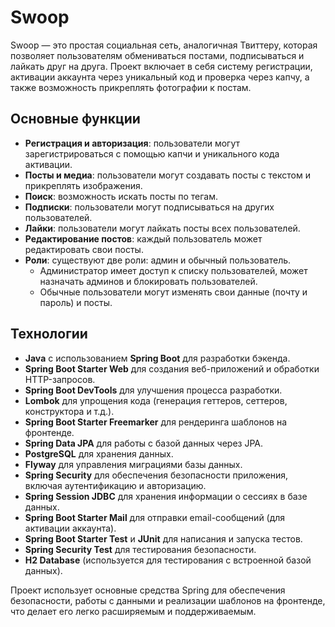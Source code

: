 # Swoop

Swoop — это простая социальная сеть, аналогичная Твиттеру, которая позволяет пользователям обмениваться постами, подписываться и лайкать друг на друга. Проект включает в себя систему регистрации, активации аккаунта через уникальный код и проверка через капчу, а также возможность прикреплять фотографии к постам.

## Основные функции

- **Регистрация и авторизация**: пользователи могут зарегистрироваться с помощью капчи и уникального кода активации.
- **Посты и медиа**: пользователи могут создавать посты с текстом и прикреплять изображения.
- **Поиск**: возможность искать посты по тегам.
- **Подписки**: пользователи могут подписываться на других пользователей.
- **Лайки**: пользователи могут лайкать посты всех пользователей.
- **Редактирование постов**: каждый пользователь может редактировать свои посты.
- **Роли**: существуют две роли: админ и обычный пользователь.
  - Администратор имеет доступ к списку пользователей, может назначать админов и блокировать пользователей.
  - Обычные пользователи могут изменять свои данные (почту и пароль) и посты.
  
## Технологии

- **Java** с использованием **Spring Boot** для разработки бэкенда.
- **Spring Boot Starter Web** для создания веб-приложений и обработки HTTP-запросов.
- **Spring Boot DevTools** для улучшения процесса разработки.
- **Lombok** для упрощения кода (генерация геттеров, сеттеров, конструктора и т.д.).
- **Spring Boot Starter Freemarker** для рендеринга шаблонов на фронтенде.
- **Spring Data JPA** для работы с базой данных через JPA.
- **PostgreSQL** для хранения данных.
- **Flyway** для управления миграциями базы данных.
- **Spring Security** для обеспечения безопасности приложения, включая аутентификацию и авторизацию.
- **Spring Session JDBC** для хранения информации о сессиях в базе данных.
- **Spring Boot Starter Mail** для отправки email-сообщений (для активации аккаунта).
- **Spring Boot Starter Test** и **JUnit** для написания и запуска тестов.
- **Spring Security Test** для тестирования безопасности.
- **H2 Database** (используется для тестирования с встроенной базой данных).

Проект использует основные средства Spring для обеспечения безопасности, работы с данными и реализации шаблонов на фронтенде, что делает его легко расширяемым и поддерживаемым.
